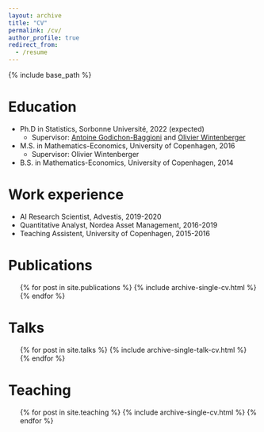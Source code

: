 ```yaml
---
layout: archive
title: "CV"
permalink: /cv/
author_profile: true
redirect_from:
  - /resume
---
```


{% include base_path %}

Education
======
* Ph.D in Statistics, Sorbonne Université, 2022 (expected)
  * Supervisor: [Antoine Godichon-Baggioni](http://godichon.perso.math.cnrs.fr "Antoine Godichon-Baggioni") and [Olivier Wintenberger](http://wintenberger.fr "Olivier Wintenberger")
* M.S. in Mathematics-Economics, University of Copenhagen, 2016
  * Supervisor: Olivier Wintenberger 
* B.S. in Mathematics-Economics, University of Copenhagen, 2014

Work experience
======
* AI Research Scientist, Advestis, 2019-2020
* Quantitative Analyst, Nordea Asset Management, 2016-2019
* Teaching Assistent, University of Copenhagen, 2015-2016

Publications
======
  <ul>{% for post in site.publications %}
    {% include archive-single-cv.html %}
  {% endfor %}</ul>
  
Talks
======
  <ul>{% for post in site.talks %}
    {% include archive-single-talk-cv.html %}
  {% endfor %}</ul>
  
Teaching
======
  <ul>{% for post in site.teaching %}
    {% include archive-single-cv.html %}
  {% endfor %}</ul>
